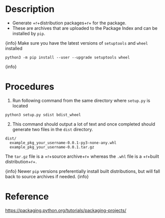 # Description
- Generate +r+distribution packages+r+ for the package. 
- These are archives that are uploaded to the Package Index and can be installed by `pip`.

{info}
Make sure you have the latest versions of `setuptools` and `wheel` installed
```
python3 -m pip install --user --upgrade setuptools wheel
```
{info}

# Procedures
1. Run following command from the same directory where `setup.py` is located
```
python3 setup.py sdist bdist_wheel
```
2. This command should output a lot of text and once completed should generate two files in the `dist` directory.
```
dist/
  example_pkg_your_username-0.0.1-py3-none-any.whl
  example_pkg_your_username-0.0.1.tar.gz
```
The `tar.gz` file is a +r+source archive+r+ whereas the `.whl` file is a +r+built distribution+r+. 

{info}
Newer `pip` versions preferentially install built distributions, but will fall back to source archives if needed. 
{info}

# Reference
https://packaging.python.org/tutorials/packaging-projects/

